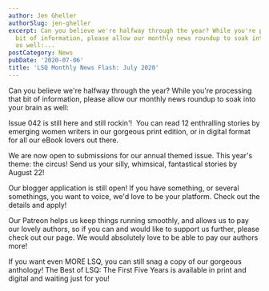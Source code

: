 ```yaml
---
author: Jen Gheller
authorSlug: jen-gheller
excerpt: Can you believe we're halfway through the year? While you're processing that
  bit of information, please allow our monthly news roundup to soak into your brain
  as well:...
postCategory: News
pubDate: '2020-07-06'
title: 'LSQ Monthly News Flash: July 2020'
---
```

Can you believe we're halfway through the year? While you're processing that bit of information, please allow our monthly news roundup to soak into your brain as well:

Issue 042 is still here and still rockin'!  You can read 12 enthralling stories by emerging women writers in our gorgeous print edition, or in digital format for all our eBook lovers out there.

We are now open to submissions for our annual themed issue. This year's theme: the circus! Send us your silly, whimsical, fantastical stories by August 22!

Our blogger application is still open! If you have something, or several somethings, you want to voice, we'd love to be your platform. Check out the details and apply!

Our Patreon helps us keep things running smoothly, and allows us to pay our lovely authors, so if you can and would like to support us further, please check out our page. We would absolutely love to be able to pay our authors more!

If you want even MORE LSQ, you can still snag a copy of our gorgeous anthology! The Best of LSQ: The First Five Years is available in print and digital and waiting just for you!